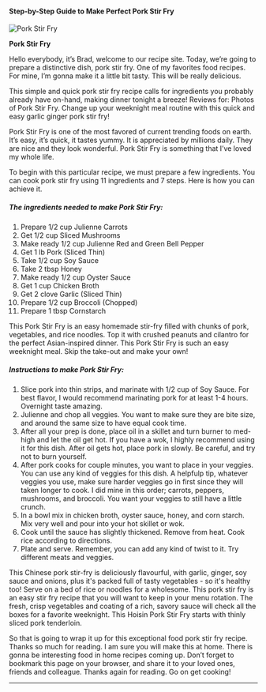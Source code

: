             

#### Step-by-Step Guide to Make Perfect Pork Stir Fry

![Pork Stir Fry](https://img-global.cpcdn.com/recipes/5535598817837056/751x532cq70/pork-stir-fry-recipe-main-photo.jpg)

**Pork Stir Fry**

Hello everybody, it’s Brad, welcome to our recipe site. Today, we’re going to prepare a distinctive dish, pork stir fry. One of my favorites food recipes. For mine, I’m gonna make it a little bit tasty. This will be really delicious.

This simple and quick pork stir fry recipe calls for ingredients you probably already have on-hand, making dinner tonight a breeze! Reviews for: Photos of Pork Stir Fry. Change up your weeknight meal routine with this quick and easy garlic ginger pork stir fry!

Pork Stir Fry is one of the most favored of current trending foods on earth. It’s easy, it’s quick, it tastes yummy. It is appreciated by millions daily. They are nice and they look wonderful. Pork Stir Fry is something that I’ve loved my whole life.

To begin with this particular recipe, we must prepare a few ingredients. You can cook pork stir fry using 11 ingredients and 7 steps. Here is how you can achieve it.

##### The ingredients needed to make Pork Stir Fry:

1.  Prepare 1/2 cup Julienne Carrots
2.  Get 1/2 cup Sliced Mushrooms
3.  Make ready 1/2 cup Julienne Red and Green Bell Pepper
4.  Get 1 lb Pork (Sliced Thin)
5.  Take 1/2 cup Soy Sauce
6.  Take 2 tbsp Honey
7.  Make ready 1/2 cup Oyster Sauce
8.  Get 1 cup Chicken Broth
9.  Get 2 clove Garlic (Sliced Thin)
10.  Prepare 1/2 cup Broccoli (Chopped)
11.  Prepare 1 tbsp Cornstarch

This Pork Stir Fry is an easy homemade stir-fry filled with chunks of pork, vegetables, and rice noodles. Top it with crushed peanuts and cilantro for the perfect Asian-inspired dinner. This Pork Stir Fry is such an easy weeknight meal. Skip the take-out and make your own!

##### Instructions to make Pork Stir Fry:

1.  Slice pork into thin strips, and marinate with 1/2 cup of Soy Sauce. For best flavor, I would recommend marinating pork for at least 1-4 hours. Overnight taste amazing.
2.  Julienne and chop all veggies. You want to make sure they are bite size, and around the same size to have equal cook time.
3.  After all your prep is done, place oil in a skillet and turn burner to med-high and let the oil get hot. If you have a wok, I highly recommend using it for this dish. After oil gets hot, place pork in slowly. Be careful, and try not to burn yourself.
4.  After pork cooks for couple minutes, you want to place in your veggies. You can use any kind of veggies for this dish. A helpfulp tip, whatever veggies you use, make sure harder veggies go in first since they will taken longer to cook. I did mine in this order; carrots, peppers, mushrooms, and broccoli. You want your veggies to still have a little crunch.
5.  In a bowl mix in chicken broth, oyster sauce, honey, and corn starch. Mix very well and pour into your hot skillet or wok.
6.  Cook until the sauce has slightly thickened. Remove from heat. Cook rice according to directions.
7.  Plate and serve. Remember, you can add any kind of twist to it. Try different meats and veggies.

This Chinese pork stir-fry is deliciously flavourful, with garlic, ginger, soy sauce and onions, plus it's packed full of tasty vegetables - so it's healthy too! Serve on a bed of rice or noodles for a wholesome. This pork stir fry is an easy stir fry recipe that you will want to keep in your menu rotation. The fresh, crisp vegetables and coating of a rich, savory sauce will check all the boxes for a favorite weeknight. This Hoisin Pork Stir Fry starts with thinly sliced pork tenderloin.

So that is going to wrap it up for this exceptional food pork stir fry recipe. Thanks so much for reading. I am sure you will make this at home. There is gonna be interesting food in home recipes coming up. Don’t forget to bookmark this page on your browser, and share it to your loved ones, friends and colleague. Thanks again for reading. Go on get cooking!

* * *